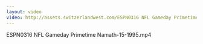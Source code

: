 ```yaml
---
layout: video
video: http://assets.switzerlandwest.com/ESPN0316 NFL Gameday Primetime Namath-15-1995.mp4
---
```

ESPN0316 NFL Gameday Primetime Namath-15-1995.mp4
